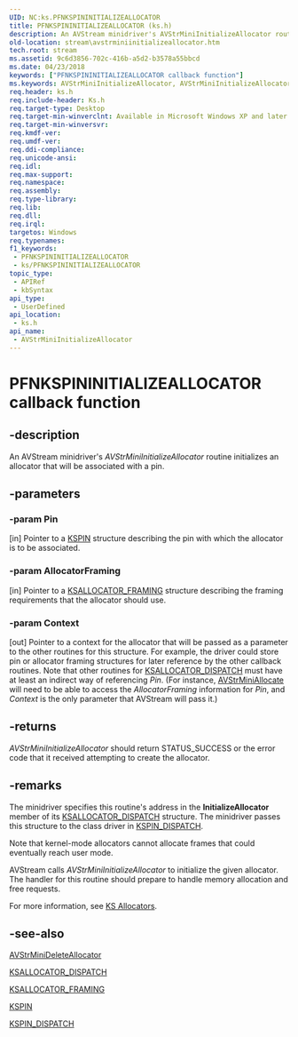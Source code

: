 ```yaml
---
UID: NC:ks.PFNKSPININITIALIZEALLOCATOR
title: PFNKSPININITIALIZEALLOCATOR (ks.h)
description: An AVStream minidriver's AVStrMiniInitializeAllocator routine initializes an allocator that will be associated with a pin.
old-location: stream\avstrminiinitializeallocator.htm
tech.root: stream
ms.assetid: 9c6d3856-702c-416b-a5d2-b3578a55bbcd
ms.date: 04/23/2018
keywords: ["PFNKSPININITIALIZEALLOCATOR callback function"]
ms.keywords: AVStrMiniInitializeAllocator, AVStrMiniInitializeAllocator routine [Streaming Media Devices], PFNKSPININITIALIZEALLOCATOR, avstclbk_979c0a29-7e4b-463c-8ff3-62124b0d49d1.xml, ks/AVStrMiniInitializeAllocator, stream.avstrminiinitializeallocator
req.header: ks.h
req.include-header: Ks.h
req.target-type: Desktop
req.target-min-winverclnt: Available in Microsoft Windows XP and later operating systems and DirectX 8.0 and later DirectX versions.
req.target-min-winversvr: 
req.kmdf-ver: 
req.umdf-ver: 
req.ddi-compliance: 
req.unicode-ansi: 
req.idl: 
req.max-support: 
req.namespace: 
req.assembly: 
req.type-library: 
req.lib: 
req.dll: 
req.irql: 
targetos: Windows
req.typenames: 
f1_keywords:
 - PFNKSPININITIALIZEALLOCATOR
 - ks/PFNKSPININITIALIZEALLOCATOR
topic_type:
 - APIRef
 - kbSyntax
api_type:
 - UserDefined
api_location:
 - ks.h
api_name:
 - AVStrMiniInitializeAllocator
---
```


# PFNKSPININITIALIZEALLOCATOR callback function


## -description

An AVStream minidriver's <i>AVStrMiniInitializeAllocator</i> routine initializes an allocator that will be associated with a pin.

## -parameters

### -param Pin 

[in]
Pointer to a <a href="/windows-hardware/drivers/ddi/ks/ns-ks-_kspin">KSPIN</a> structure describing the pin with which the allocator is to be associated.

### -param AllocatorFraming 

[in]
Pointer to a <a href="/windows-hardware/drivers/ddi/ks/ns-ks-ksallocator_framing">KSALLOCATOR_FRAMING</a> structure describing the framing requirements that the allocator should use.

### -param Context 

[out]
Pointer to a context for the allocator that will be passed as a parameter to the other routines for this structure. For example, the driver could store pin or allocator framing structures for later reference by the other callback routines. Note that other routines for <a href="/windows-hardware/drivers/ddi/ks/ns-ks-_ksallocator_dispatch">KSALLOCATOR_DISPATCH</a> must have at least an indirect way of referencing <i>Pin</i>. (For instance, <a href="/windows-hardware/drivers/ddi/ks/nc-ks-pfnksdefaultallocate">AVStrMiniAllocate</a> will need to be able to access the <i>AllocatorFraming</i> information for <i>Pin</i>, and <i>Context</i> is the only parameter that AVStream will pass it.)

## -returns

<i>AVStrMiniInitializeAllocator</i> should return STATUS_SUCCESS or the error code that it received attempting to create the allocator.

## -remarks

The minidriver specifies this routine's address in the <b>InitializeAllocator</b> member of its <a href="/windows-hardware/drivers/ddi/ks/ns-ks-_ksallocator_dispatch">KSALLOCATOR_DISPATCH</a> structure. The minidriver passes this structure to the class driver in <a href="/windows-hardware/drivers/ddi/ks/ns-ks-_kspin_dispatch">KSPIN_DISPATCH</a>.

Note that kernel-mode allocators cannot allocate frames that could eventually reach user mode.

AVStream calls <i>AVStrMiniInitializeAllocator</i> to initialize the given allocator. The handler for this routine should prepare to handle memory allocation and free requests.

For more information, see <a href="/windows-hardware/drivers/stream/ks-allocators">KS Allocators</a>.

## -see-also

<a href="/windows-hardware/drivers/ddi/ks/nc-ks-pfnksdeleteallocator">AVStrMiniDeleteAllocator</a>



<a href="/windows-hardware/drivers/ddi/ks/ns-ks-_ksallocator_dispatch">KSALLOCATOR_DISPATCH</a>



<a href="/windows-hardware/drivers/ddi/ks/ns-ks-ksallocator_framing">KSALLOCATOR_FRAMING</a>



<a href="/windows-hardware/drivers/ddi/ks/ns-ks-_kspin">KSPIN</a>



<a href="/windows-hardware/drivers/ddi/ks/ns-ks-_kspin_dispatch">KSPIN_DISPATCH</a>